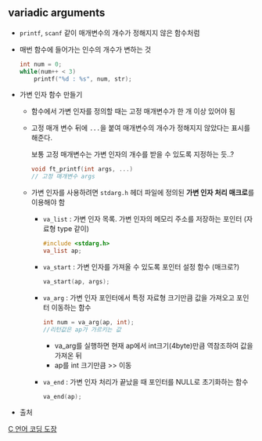 ## variadic arguments

- `printf`, `scanf` 같이 매개변수의 개수가 정해지지 않은 함수처럼
- 매번 함수에 들어가는 인수의 개수가 변하는 것

    ```c
    int num = 0;
    while(num++ < 3) 
    	printf("%d : %s", num, str);
    ```

- 가변 인자 함수 만들기
    - 함수에서 가변 인자를 정의할 때는 고정 매개변수가 한 개 이상 있어야 됨
    - 고정 매개 변수 뒤에 `...`을 붙여 매개변수의 개수가 정해지지 않았다는 표시를 해준다.

        보통 고정 매개변수는 가변 인자의 개수를 받을 수 있도록 지정하는 듯..?

        ```c
        void ft_printf(int args, ...)
        // 고정 매개변수 args
        ```

    - 가변 인자를 사용하려면 `stdarg.h` 헤더 파일에 정의된 **가변 인자 처리 매크로**를 이용해야 함
        - `va_list` : 가변 인자 목록. 가변 인자의 메모리 주소를 저장하는 포인터 (자료형 type 같이)

            ```c
            #include <stdarg.h>
            va_list ap;
            ```

        - `va_start` : 가변 인자를 가져올 수 있도록 포인터 설정 함수 (매크로?)

            ```c
            va_start(ap, args);
            ```

        - `va_arg` : 가변 인자 포인터에서 특정 자료형 크기만큼 값을 가져오고 포인터 이동하는 함수

            ```c
            int num = va_arg(ap, int);
            //리턴값은 ap가 가르키는 값
            ```

            - va_arg를 실행하면 현재 ap에서 int크기(4byte)만큼 역참조하여 값을 가져온 뒤
            - ap를 int 크기만큼 >> 이동
        - `va_end` : 가변 인자 처리가 끝났을 때 포인터를 NULL로 초기화하는 함수

            ```c
            va_end(ap);
            ```

- 출처

[C 언어 코딩 도장](https://dojang.io/mod/page/view.php?id=577)
